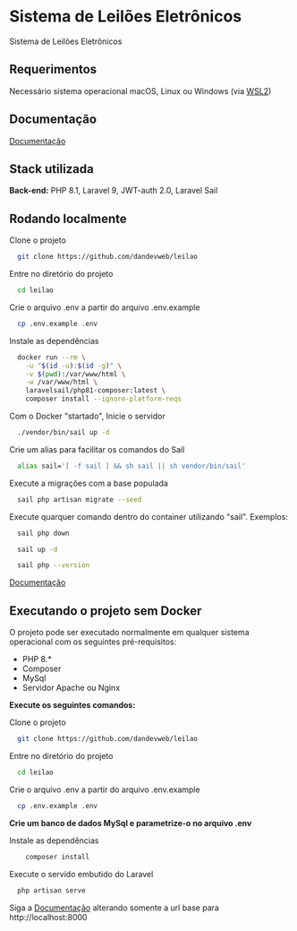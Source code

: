 
# Sistema de Leilões Eletrônicos

Sistema de Leilões Eletrônicos



## Requerimentos

Necessário sistema operacional macOS, Linux ou Windows (via [WSL2](https://docs.microsoft.com/en-us/windows/wsl/about))


## Documentação

[Documentação](https://documenter.getpostman.com/view/22300616/2s8YYMmLDN)




## Stack utilizada


**Back-end:** PHP 8.1, Laravel 9, JWT-auth 2.0, Laravel Sail

## Rodando localmente

Clone o projeto

```bash
  git clone https://github.com/dandevweb/leilao
```

Entre no diretório do projeto

```bash
  cd leilao
```

Crie o arquivo .env a partir do arquivo .env.example

```bash
  cp .env.example .env
```

Instale as dependências

```bash
  docker run --rm \
    -u "$(id -u):$(id -g)" \
    -v $(pwd):/var/www/html \
    -w /var/www/html \
    laravelsail/php81-composer:latest \
    composer install --ignore-platform-reqs
```

Com o Docker "startado", Inicie o servidor

```bash
  ./vendor/bin/sail up -d
```

Crie um alias para facilitar os comandos do Sail

```bash
  alias sail='[ -f sail ] && sh sail || sh vendor/bin/sail'
```

Execute a migrações com a base populada

```bash
  sail php artisan migrate --seed
```

Execute quarquer comando dentro do container utilizando "sail". Exemplos:

```bash
  sail php down
```
```bash
  sail up -d
```
```bash
  sail php --version
```

[Documentação](https://documenter.getpostman.com/view/22300616/2s8YYMmLDN)

## Executando o projeto sem Docker

O projeto pode ser executado normalmente em qualquer sistema operacional com os seguintes pré-requisitos:

- PHP 8.*
- Composer
- MySql
- Servidor Apache ou Nginx

**Execute os seguintes comandos:**

Clone o projeto

```bash
  git clone https://github.com/dandevweb/leilao
```

Entre no diretório do projeto

```bash
  cd leilao
```

Crie o arquivo .env a partir do arquivo .env.example

```bash
  cp .env.example .env
```


**Crie um banco de dados MySql e parametrize-o no arquivo .env**



Instale as dependências

```bash
    composer install
```

Execute o servido embutido do Laravel

```bash
  php artisan serve
```



Siga a [Documentação](https://documenter.getpostman.com/view/22300616/2s8YYMmLDN) alterando somente a url base para http://localhost:8000
